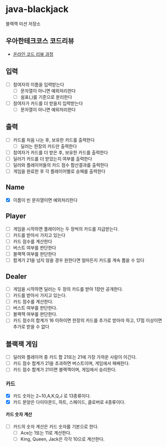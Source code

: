 # java-blackjack

블랙잭 미션 저장소

## 우아한테크코스 코드리뷰

- [온라인 코드 리뷰 과정](https://github.com/woowacourse/woowacourse-docs/blob/master/maincourse/README.md)

## 입력

- [ ] 참여자의 이름을 입력받는다
    - [ ] 문자열이 아니면 예외처리한다
    - [ ] 쉼표(,)를 기준으로 분리한다
- [ ] 참여자가 카드를 더 받을지 입력받는다
    - [ ] 문자열이 아니면 예외처리한다

## 출력

- [ ] 카드를 처음 나눈 후, 보유한 카드를 출력한다
    - [ ] 딜러는 한장의 카드만 출력한다
- [ ] 참여자가 카드를 더 받은 후, 보유한 카드를 출력한다
- [ ] 딜러가 카드를 더 받았는지 여부를 출력한다
- [ ] 딜러와 플레이어들의 카드 점수 합산결과를 출력한다
- [ ] 게임을 완료한 후 각 플레이어별로 승패를 출력한다

## Name

- [x] 이름이 빈 문자열이면 예외처리한다

## Player

- [ ] 게임을 시작하면 플레이어는 두 장씩의 카드를 지급받는다.
- [ ] 카드를 받아서 가지고 있는다
- [ ] 카드 점수를 계산한다
- [ ] 버스트 여부를 판단한다
- [ ] 블랙잭 여부를 판단한다
- [ ] 합계가 21을 넘지 않을 경우 원한다면 얼마든지 카드를 계속 뽑을 수 있다

## Dealer

- [ ] 게임을 시작하면 딜러는 두 장의 카드를 받아 1장만 공개한다.
- [ ] 카드를 받아서 가지고 있는다.
- [ ] 카드 점수를 계산한다.
- [ ] 버스트 여부를 판단한다.
- [ ] 블랙잭 여부를 판단한다.
- [ ] 카드 점수의 합계가 16 이하이면 한장의 카드를 추가로 받아야 하고, 17점 이상이면 추가로 받을 수 없다

## 블랙잭 게임

- [ ] 딜러와 플레이어 중 카드 합 21또는 21에 가장 가까운 사람이 이긴다.
- [ ] 카드 점수 합계가 21을 초과하면 버스트이며, 게임에서 패배한다.
- [ ] 카드 점수 합계가 21이면 블랙잭이며, 게임에서 승리한다.

### 카드

- [x] 카드 숫자는 2~10,A,K,Q,J 로 13종류이다.
- [x] 카드 문양은 다이아몬드, 하트, 스페이드, 클로버로 4종류이다.

#### 카드 숫자 계산

- [ ] 카드의 숫자 계산은 카드 숫자를 기본으로 한다.
    - [ ] Ace는 1또는 11로 계산한다.
    - [ ] King, Queen, Jack은 각각 10으로 계산한다.